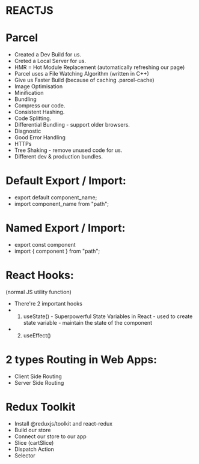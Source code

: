 # REACTJS

# Parcel

- Created a Dev Build for us.
- Creted a Local Server for us.
- HMR = Hot Module Replacement (automatically refreshing our page)
- Parcel uses a File Watching Algorithm (written in C++)
- Give us Faster Build (because of caching .parcel-cache)
- Image Optimisation
- Minification
- Bundling
- Compress our code.
- Consistent Hashing.
- Code Splitting.
- Differential Bundling - support older browsers.
- Diagnostic
- Good Error Handling
- HTTPs
- Tree Shaking - remove unused code for us.
- Different dev & production bundles.

# Default Export / Import:

- export default component_name;
- import component_name from "path";

# Named Export / Import:

- export const component
- import { component } from "path";

# React Hooks:

(normal JS utility function)

- There're 2 important hooks
- 1. useState() - Superpowerful State Variables in React - used to create state variable - maintain the state of the component
- 2. useEffect()

# 2 types Routing in Web Apps:

- Client Side Routing
- Server Side Routing

# Redux Toolkit

- Install @reduxjs/toolkit and react-redux
- Build our store
- Connect our store to our app
- Slice (cartSlice)
- Dispatch Action
- Selector
